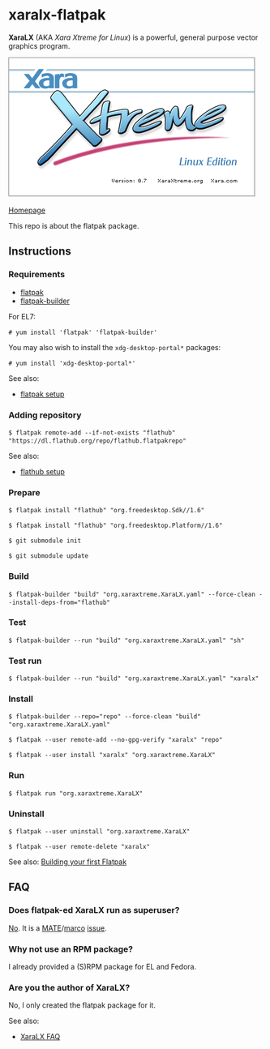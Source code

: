 # xaralx-flatpak

**XaraLX** (AKA *Xara Xtreme for Linux*) is a powerful, general purpose vector graphics program.

![xaralx-flatpak screenshot](xaralx-flatpak.png)

[Homepage](http://www.xaraxtreme.org)

This repo is about the flatpak package.

## Instructions

### Requirements

* [flatpak](https://github.com/flatpak/flatpak)
* [flatpak-builder](https://github.com/flatpak/flatpak-builder)

For EL7:

```
# yum install 'flatpak' 'flatpak-builder'
```

You may also wish to install the `xdg-desktop-portal*` packages:

```
# yum install 'xdg-desktop-portal*'
```

See also:

* [flatpak setup](https://flatpak.org/setup)

### Adding repository

```
$ flatpak remote-add --if-not-exists "flathub" "https://dl.flathub.org/repo/flathub.flatpakrepo"
```

See also:

* [flathub setup](http://docs.flatpak.org/en/latest/using-flatpak.html#add-a-remote)

### Prepare

```
$ flatpak install "flathub" "org.freedesktop.Sdk//1.6"
```

```
$ flatpak install "flathub" "org.freedesktop.Platform//1.6"
```

```
$ git submodule init
```

```
$ git submodule update
```

### Build

```
$ flatpak-builder "build" "org.xaraxtreme.XaraLX.yaml" --force-clean --install-deps-from="flathub"
```

### Test

```
$ flatpak-builder --run "build" "org.xaraxtreme.XaraLX.yaml" "sh"
```

### Test run

```
$ flatpak-builder --run "build" "org.xaraxtreme.XaraLX.yaml" "xaralx"
```

### Install

```
$ flatpak-builder --repo="repo" --force-clean "build" "org.xaraxtreme.XaraLX.yaml"
```

```
$ flatpak --user remote-add --no-gpg-verify "xaralx" "repo"
```

```
$ flatpak --user install "xaralx" "org.xaraxtreme.XaraLX"
```

### Run

```
$ flatpak run "org.xaraxtreme.XaraLX"
```

### Uninstall

```
$ flatpak --user uninstall "org.xaraxtreme.XaraLX"
```

```
$ flatpak --user remote-delete "xaralx"
```

See also: [Building your first Flatpak](http://docs.flatpak.org/en/latest/first-build.html)

## FAQ

### Does flatpak-ed XaraLX run as superuser?

[No](https://github.com/flatpak/flatpak/issues/1557). It is a [MATE](https://github.com/mate-desktop)/[marco](https://github.com/mate-desktop/marco) [issue](https://github.com/mate-desktop/marco/issues/301).

### Why not use an RPM package?

I already provided a (S)RPM package for EL and Fedora.

### Are you the author of XaraLX?

No, I only created the flatpak package for it.

See also:

* [XaraLX FAQ](http://www.xaraxtreme.org/faqs.html)

